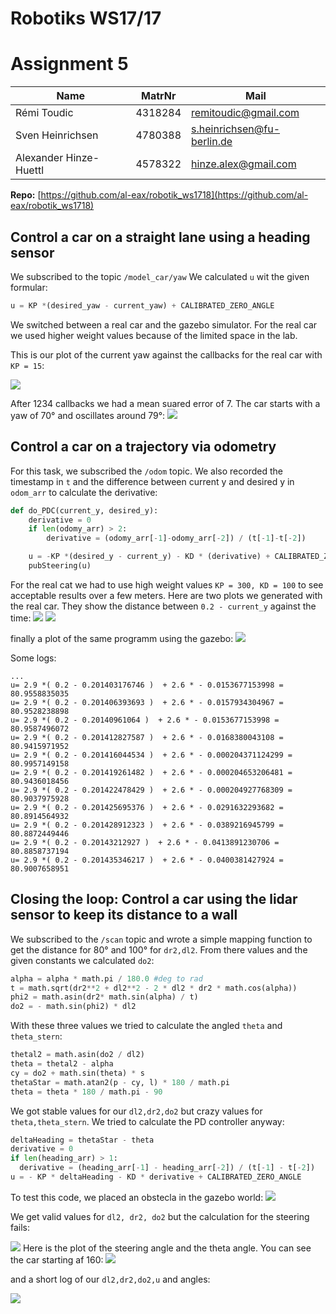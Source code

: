# Robotiks WS17/17

# Assignment 5


| Name | MatrNr | Mail |
|------|----------|-----|
|Rémi Toudic | 4318284 | remitoudic@gmail.com|
| Sven Heinrichsen | 4780388| s.heinrichsen@fu-berlin.de |
| Alexander Hinze-Huettl | 4578322 | hinze.alex@gmail.com |

__Repo:__ [https://github.com/al-eax/robotik_ws1718](https://github.com/al-eax/robotik_ws1718)

## Control a car on a straight lane using a heading sensor

We subscribed to the topic `/model_car/yaw`
We calculated `u` wit the given formular:

```py
u = KP *(desired_yaw - current_yaw) + CALIBRATED_ZERO_ANGLE
```

We switched between a real car and the gazebo simulator. For the real car we used higher weight values because of the limited space in the lab.

This is our plot of the current yaw against the callbacks for the real car with `KP = 15`:

![](t1.png)

After 1234 callbacks we had a mean suared error of 7. The car starts with a yaw of 70° and oscillates around 79°:
![](t1_error.png)


## Control a car on a trajectory via odometry

For this task, we subscribed the `/odom` topic. We also recorded the timestamp in `t` and the difference between current y and desired y in `odom_arr` to calculate the derivative:

```py
def do_PDC(current_y, desired_y):
    derivative = 0
    if len(odomy_arr) > 2:
        derivative = (odomy_arr[-1]-odomy_arr[-2]) / (t[-1]-t[-2])

    u = -KP *(desired_y - current_y) - KD * (derivative) + CALIBRATED_ZERO_ANGLE
    pubSteering(u)
```

For the real cat we had to use high weight values `KP = 300, KD = 100` to see acceptable results over a few meters.
Here are two plots we generated with the real car. They show the distance between `0.2 - current_y`  against the time:
![](t2_2.png)
![](t2_3.png)

finally a plot of the same programm using the gazebo:
![](sc_2.png)

Some logs:
```
...
u= 2.9 *( 0.2 - 0.201403176746 )  + 2.6 * - 0.0153677153998 = 80.9558835035
u= 2.9 *( 0.2 - 0.201406393693 )  + 2.6 * - 0.0157934304967 = 80.9528238898
u= 2.9 *( 0.2 - 0.20140961064 )  + 2.6 * - 0.0153677153998 = 80.9587496072
u= 2.9 *( 0.2 - 0.201412827587 )  + 2.6 * - 0.0168380043108 = 80.9415971952
u= 2.9 *( 0.2 - 0.201416044534 )  + 2.6 * - 0.000204371124299 = 80.9957149158
u= 2.9 *( 0.2 - 0.201419261482 )  + 2.6 * - 0.000204653206481 = 80.9436018456
u= 2.9 *( 0.2 - 0.201422478429 )  + 2.6 * - 0.000204927768309 = 80.9037975928
u= 2.9 *( 0.2 - 0.201425695376 )  + 2.6 * - 0.0291632293682 = 80.8914564932
u= 2.9 *( 0.2 - 0.201428912323 )  + 2.6 * - 0.0389216945799 = 80.8872449446
u= 2.9 *( 0.2 - 0.20143212927 )  + 2.6 * - 0.0413891230706 = 80.8858737194
u= 2.9 *( 0.2 - 0.201435346217 )  + 2.6 * - 0.0400381427924 = 80.9007658951
```

## Closing the loop: Control a car using the lidar sensor to keep its distance to a wall

We subscribed to the `/scan` topic and wrote a simple mapping function to get the distance for 80° and 100° for `dr2,dl2`.
From there values and the given constants we calculated `do2`:
```py
alpha = alpha * math.pi / 180.0 #deg to rad
t = math.sqrt(dr2**2 + dl2**2 - 2 * dl2 * dr2 * math.cos(alpha))
phi2 = math.asin(dr2* math.sin(alpha) / t)
do2 = - math.sin(phi2) * dl2
```
With these three values we tried to calculate the angled `theta` and `theta_stern`:

```py
thetal2 = math.asin(do2 / dl2)
theta = thetal2 - alpha
cy = do2 + math.sin(theta) * s
thetaStar = math.atan2(p - cy, l) * 180 / math.pi
theta = theta * 180 / math.pi - 90
```

We got stable values for our `dl2,dr2,do2` but crazy values for `theta,theta_stern`.
We tried to calculate the PD controller anyway:

```py
deltaHeading = thetaStar - theta
derivative = 0
if len(heading_arr) > 1:
  derivative = (heading_arr[-1] - heading_arr[-2]) / (t[-1] - t[-2])
u = - KP * deltaHeading - KD * derivative + CALIBRATED_ZERO_ANGLE
```

To test this code, we placed an obstecla in the gazebo world:
![](rviz.png)

 We get valid values for `dl2, dr2, do2` but the calculation for the steering fails:

![](rviz_fail.png)
Here is the plot of the steering angle and the theta angle. You can see the car starting af 160:
![](theta_steering_plot.png)

and a short log of our `dl2,dr2,do2,u` and angles:

![](steering_log.png)
